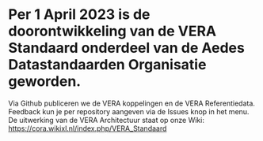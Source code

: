 # Per 1 April 2023 is de doorontwikkeling van de VERA Standaard onderdeel van de Aedes Datastandaarden Organisatie geworden. 
Via Github publiceren we de VERA koppelingen en de VERA Referentiedata. Feedback kun je per repository aangeven via de Issues knop in het menu.
De uitwerking van de VERA Architectuur staat op onze Wiki: https://cora.wikixl.nl/index.php/VERA_Standaard

<!--

**Here are some ideas to get you started:**

🙋‍♀️ A short introduction - what is your organization all about?
🌈 Contribution guidelines - how can the community get involved?
👩‍💻 Useful resources - where can the community find your docs? Is there anything else the community should know?
🍿 Fun facts - what does your team eat for breakfast?
🧙 Remember, you can do mighty things with the power of [Markdown](https://docs.github.com/github/writing-on-github/getting-started-with-writing-and-formatting-on-github/basic-writing-and-formatting-syntax)
-->


